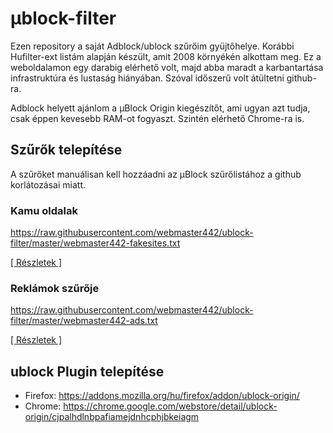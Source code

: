 # µblock-filter

Ezen repository a saját Adblock/ublock szűrőim gyüjtőhelye. Korábbi Hufilter-ext listám alapján készült, amit 2008 környékén alkottam meg.  Ez a weboldalamon egy darabig elérhető volt, majd abba maradt a karbantartása infrastruktúra és lustaság hiányában.
Szóval időszerű volt átültetni github-ra.

Adblock helyett ajánlom a µBlock Origin kiegészítőt, ami ugyan azt tudja, csak éppen kevesebb RAM-ot fogyaszt. Szintén elérhető Chrome-ra is.


## Szűrők telepítése

A szűrőket manuálisan kell hozzáadni az µBlock szűrőlistához a github korlátozásai miatt.

### Kamu oldalak
https://raw.githubusercontent.com/webmaster442/ublock-filter/master/webmaster442-fakesites.txt

[[ Részletek ]](https://github.com/webmaster442/ublock-filter/blob/master/dokumentumok/fakesites.md)

### Reklámok szűrője

https://raw.githubusercontent.com/webmaster442/ublock-filter/master/webmaster442-ads.txt

[[ Részletek ]](https://github.com/webmaster442/ublock-filter/blob/master/dokumentumok/valtozasok.md)

## ublock Plugin telepítése 

* Firefox: https://addons.mozilla.org/hu/firefox/addon/ublock-origin/
* Chrome: https://chrome.google.com/webstore/detail/ublock-origin/cjpalhdlnbpafiamejdnhcphjbkeiagm